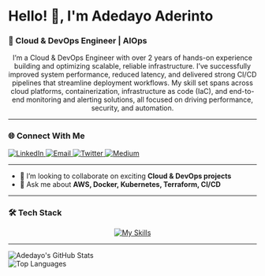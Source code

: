 <!-- Profile Header -->
<h1>Hello! 👋, I'm Adedayo Aderinto</h1>

<h3>🚀 Cloud & DevOps Engineer | AIOps </h3>

<p align="center">
  I’m a Cloud & DevOps Engineer with over 2 years of hands-on experience building and optimizing scalable, reliable infrastructure. 
  I’ve successfully improved system performance, reduced latency, and delivered strong CI/CD pipelines that streamline deployment workflows. 
  My skill set spans across cloud platforms, containerization, infrastructure as code (IaC), and end-to-end monitoring and alerting solutions, 
  all focused on driving performance, security, and automation.
</p>

---

### 🌐 Connect With Me
<div>
  <a href="https://www.linkedin.com/in/aderinto-adedayo-525a301a5" target="_blank">
    <img alt="LinkedIn" src="https://img.shields.io/badge/LinkedIn-blue?style=flat&logo=linkedin&logoColor=white"/>
  </a>
  <a href="mailto:aderintoadedayo@gmail.com" target="_blank">
    <img alt="Email" src="https://img.shields.io/badge/Email-D14836?style=flat&logo=gmail&logoColor=white"/>
  </a>
  <a href="https://twitter.com/i_amDayo" target="_blank">
    <img alt="Twitter" src="https://img.shields.io/badge/Twitter-1DA1F2?style=flat&logo=twitter&logoColor=white"/>
  </a>
  <a href="https://medium.com/@aderintoadedayo" target="_blank">
    <img alt="Medium" src="https://img.shields.io/badge/Medium-000000?style=flat&logo=medium&logoColor=white"/>
  </a>
</div>

---

<div>

- 👯 I’m looking to collaborate on exciting **Cloud & DevOps projects**  
- 💬 Ask me about **AWS, Docker, Kubernetes, Terraform, CI/CD**  

</div>

---

### 🛠️ Tech Stack
<div align="center">
  
[![My Skills](https://skillicons.dev/icons?i=js,html,css,aws,bash,linux,docker,kubernetes,terraform,vscode,ubuntu,git,github,gitlab,powerplatform)](https://skillicons.dev)

</div>

---

<div>

![Adedayo's GitHub Stats](https://github-readme-stats.vercel.app/api?username=iamDayoDev&show_icons=true&theme=tokyonight)  
![Top Languages](https://github-readme-stats.vercel.app/api/top-langs/?username=iamDayoDev&layout=compact&theme=tokyonight)

</div>
